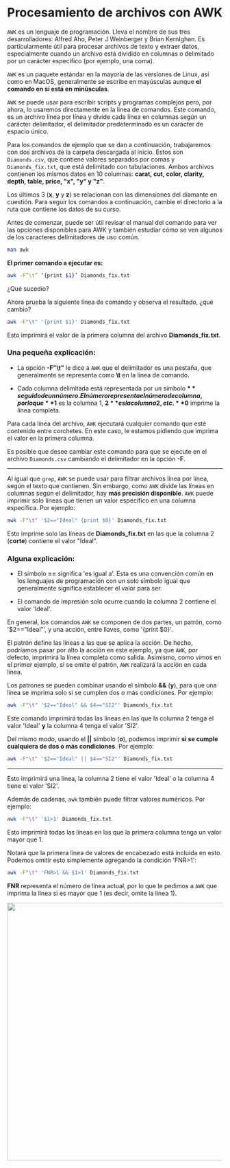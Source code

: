 # Procesamiento de archivos con AWK

`AWK` es un lenguaje de programación. Lleva el nombre de sus tres desarrolladores: Alfred Aho, Peter J Weinberger y Brian KernIghan. Es particularmente útil para procesar archivos de texto y extraer datos, especialmente cuando un archivo está dividido en columnas o delimitado por un carácter específico (por ejemplo, una coma). 

`AWK` es un paquete estándar en la mayoría de las versiones de Linux, así como en MacOS, generalmente se escribe en mayúsculas aunque **el comando en sí está en minúsculas**.  

`AWK` se puede usar para escribir scripts y programas complejos pero, por ahora, lo usaremos directamente en la línea de comandos. Este comando, es un archivo línea por línea y divide cada línea en columnas según un carácter delimitador, el delimitador predeterminado es un carácter de espacio único.  


Para los comandos de ejemplo que se dan a continuación, trabajaremos con dos archivos de la carpeta descargada al inicio. Estos son `Diamonds.csv`, que contiene valores separados por comas y `Diamonds_fix.txt`, que está delimitado con tabulaciones. Ambos archivos contienen los mismos datos en 10 columnas: **carat, cut, color, clarity, depth, table, price, "x", "y" y "z"**.  

Los últimos 3 (**x**, **y** y **z**) se relacionan con las dimensiones del diamante en cuestión. Para seguir los comandos a continuación, cambie el directorio a la ruta que contiene los datos de su curso. 

Antes de comenzar, puede ser útil revisar el manual del comando para ver las opciones disponibles para AWK y también estudiar cómo se ven algunos de los caracteres delimitadores de uso común.  

```bash
man awk
```


**El primer comando a ejecutar es:**  

```bash
awk -F”\t” ‘{print $1}’ Diamonds_fix.txt
```
¿Qué sucedío?

Ahora prueba la siguiente línea de comando y observa el resultado, ¿qué cambio?

```bash
awk -F"\t" '{print $1}' Diamonds_fix.txt
```

Esto imprimirá el valor de la primera columna del archivo **Diamonds_fix.txt**. 


### Una pequeña explicación:  

- La opción **-F"\t"** le dice a `AWK` que el delimitador es una pestaña, que generalmente se representa como **\t** en la línea de comando.  

- Cada columna delimitada está representada por un símbolo **$** seguido de un número. El número representa el número de columna, por lo que **$1** es la columna 1, **$2** es la columna 2, etc. **$0** imprime la línea completa. 


Para cada línea del archivo, `AWK` ejecutará cualquier comando que esté contenido entre corchetes. En este caso, le estamos pidiendo que imprima el valor en la primera columna.    

Es posible que desee cambiar este comando para que se ejecute en el archivo `Diamonds.csv` cambiando el delimitador en la opción **-F**.  

-------------

Al igual que `grep`, `AWK` se puede usar para filtrar archivos línea por línea, según el texto que contienen. Sin embargo, como `AWK` divide las líneas en columnas según el delimitador, hay **más precisión disponible**. `AWK` puede imprimir solo líneas que tienen un valor específico en una columna específica. Por ejemplo: 

```bash
awk -F"\t" '$2=="Ideal" {print $0}' Diamonds_fix.txt
```

Esto imprime solo las líneas de **Diamonds_fix.txt** en las que la columna 2 (**corte**) contiene el valor "Ideal".

### Alguna explicación: 

- El símbolo **==** significa 'es igual a'. Esta es una convención común en los lenguajes de programación con un solo símbolo igual que generalmente significa establecer el valor para ser.  

- El comando de impresión solo ocurre cuando la columna 2 contiene el valor 'Ideal'.  

En general, los comandos `AWK` se componen de dos partes, un patrón, como '$2==”Ideal”', y una acción, entre llaves, como '{print $0}'. 

El patrón define las líneas a las que se aplica la acción. De hecho, podríamos pasar por alto la acción en este ejemplo, ya que `AWK`, por defecto, imprimirá la línea completa como salida. Asimismo, como vimos en el primer ejemplo, si se omite el patrón, `AWK` realizará la acción en cada línea. 

Los patrones se pueden combinar usando el símbolo **&&** (**y**), para que una línea se imprima solo si se cumplen dos o más condiciones. Por ejemplo:  

```bash
awk -F"\t" '$2=="Ideal" && $4=="SI2"' Diamonds_fix.txt
```

Este comando imprimirá todas las líneas en las que la columna 2 tenga el valor 'Ideal' **y** la columna 4 tenga el valor 'SI2'. 


Del mismo modo, usando el **||** símbolo (**o**), podemos imprimir **si se cumple cualquiera de dos o más condiciones**. Por ejemplo:  

```bash
awk -F"\t" '$2=="Ideal" || $4=="SI2"' Diamonds_fix.txt
```
----------------

Esto imprimirá una línea, la columna 2 tiene el valor 'Ideal' o la columna 4 tiene el valor 'SI2'.  

Además de cadenas, `awk` también puede filtrar valores numéricos. Por ejemplo:  

```bash
awk -F"\t" '$1>1' Diamonds_fix.txt
```

Esto imprimirá todas las líneas en las que la primera columna tenga un valor mayor que 1. 

Notará que la primera línea de valores de encabezado está incluida en esto. Podemos omitir esto simplemente agregando la condición 'FNR>1': 

```bash
awk -F"\t" 'FNR>1 && $1>1' Diamonds_fix.txt 
```

**FNR** representa el número de línea actual, por lo que le pedimos a `AWK` que imprima la línea si es mayor que 1 (es decir, omite la línea 1).  

<div align="center"><img src="https://user-images.githubusercontent.com/25624961/170142733-a9183055-47ee-44e6-8f92-acad3b566a4c.png" width="600"></div>

